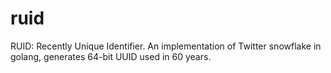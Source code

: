 # ruid
RUID: Recently Unique Identifier. An implementation of Twitter snowflake in golang, generates 64-bit UUID used in 60 years.
